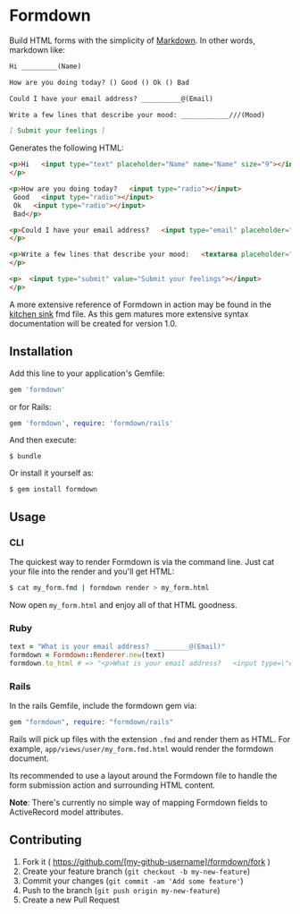 # Formdown

Build HTML forms with the simplicity of [Markdown](http://daringfireball.net/projects/markdown/). In other words, markdown like:

```markdown
Hi _________(Name)

How are you doing today? () Good () Ok () Bad

Could I have your email address? __________@(Email)

Write a few lines that describe your mood: ____________///(Mood)

[ Submit your feelings ]
```

Generates the following HTML:

```html
<p>Hi   <input type="text" placeholder="Name" name="Name" size="9"></input>
</p>

<p>How are you doing today?   <input type="radio"></input>
 Good   <input type="radio"></input>
 Ok   <input type="radio"></input>
 Bad</p>

<p>Could I have your email address?   <input type="email" placeholder="Email" name="Email" size="10"></input>
</p>

<p>Write a few lines that describe your mood:   <textarea placeholder="Mood" name="Mood" cols="12" rows="3"></textarea>
</p>

<p>  <input type="submit" value="Submit your feelings"></input>
</p>
```

A more extensive reference of Formdown in action may be found in the [kitchen sink](./spec/fixtures/kitchen_sink.fmd) fmd file. As this gem matures more extensive syntax documentation will be created for version 1.0.

## Installation

Add this line to your application's Gemfile:

```ruby
gem 'formdown'
```

or for Rails:

```ruby
gem 'formdown', require: 'formdown/rails'
```

And then execute:

    $ bundle

Or install it yourself as:

    $ gem install formdown

## Usage

### CLI

The quickest way to render Formdown is via the command line. Just cat your file into the render and you'll get HTML:

```sh
$ cat my_form.fmd | formdown render > my_form.html
```

Now open `my_form.html` and enjoy all of that HTML goodness.

### Ruby

```ruby
text = "What is your email address? _________@(Email)"
formdown = Formdown::Renderer.new(text)
formdown.to_html # => "<p>What is your email address?   <input type=\"email\" placeholder=\"Email\" name=\"Email\" size=\"9\"></input>\n</p>\n"
```

### Rails

In the rails Gemfile, include the formdown gem via:

```ruby
gem "formdown", require: "formdown/rails"
```

Rails will pick up files with the extension `.fmd` and render them as HTML. For example, `app/views/user/my_form.fmd.html` would render the formdown document.

Its recommended to use a layout around the Formdown file to handle the form submission action and surrounding HTML content.

**Note**: There's currently no simple way of mapping Formdown fields to ActiveRecord model attributes.

## Contributing

1. Fork it ( https://github.com/[my-github-username]/formdown/fork )
2. Create your feature branch (`git checkout -b my-new-feature`)
3. Commit your changes (`git commit -am 'Add some feature'`)
4. Push to the branch (`git push origin my-new-feature`)
5. Create a new Pull Request
